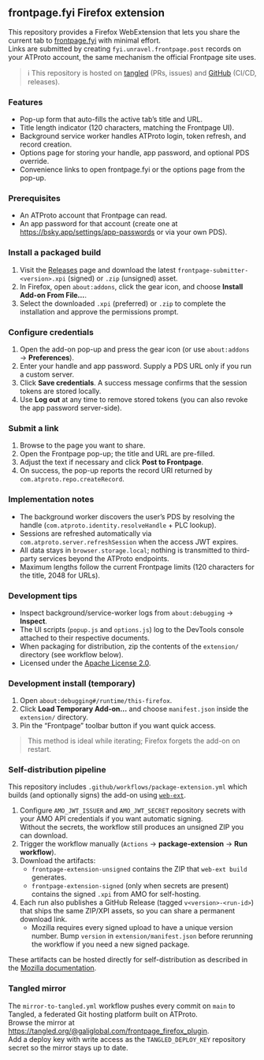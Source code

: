 ## frontpage.fyi Firefox extension

This repository provides a Firefox WebExtension that lets you share the current tab to [frontpage.fyi](https://frontpage.fyi) with minimal effort.  
Links are submitted by creating `fyi.unravel.frontpage.post` records on your ATProto account, the same mechanism the official Frontpage site uses.

> ℹ️ This repository is hosted on [tangled](https://tangled.org/@galiglobal.com/frontpage_firefox_plugin) (PRs, issues) and [GitHub](https://github.com/antonmry/frontpage_firefox_plugin) (CI/CD, releases).

### Features

- Pop-up form that auto-fills the active tab’s title and URL.
- Title length indicator (120 characters, matching the Frontpage UI).
- Background service worker handles ATProto login, token refresh, and record creation.
- Options page for storing your handle, app password, and optional PDS override.
- Convenience links to open frontpage.fyi or the options page from the pop-up.

### Prerequisites

- An ATProto account that Frontpage can read.
- An app password for that account (create one at <https://bsky.app/settings/app-passwords> or via your own PDS).

### Install a packaged build

1. Visit the [Releases](https://github.com/antonmry/frontpage_firefox_plugin/releases) page and download the latest `frontpage-submitter-<version>.xpi` (signed) or `.zip` (unsigned) asset.
2. In Firefox, open `about:addons`, click the gear icon, and choose **Install Add-on From File…**.
3. Select the downloaded `.xpi` (preferred) or `.zip` to complete the installation and approve the permissions prompt.

### Configure credentials

1. Open the add-on pop-up and press the gear icon (or use `about:addons` → **Preferences**).
2. Enter your handle and app password. Supply a PDS URL only if you run a custom server.
3. Click **Save credentials**. A success message confirms that the session tokens are stored locally.
4. Use **Log out** at any time to remove stored tokens (you can also revoke the app password server-side).

### Submit a link

1. Browse to the page you want to share.
2. Open the Frontpage pop-up; the title and URL are pre-filled.
3. Adjust the text if necessary and click **Post to Frontpage**.
4. On success, the pop-up reports the record URI returned by `com.atproto.repo.createRecord`.

### Implementation notes

- The background worker discovers the user’s PDS by resolving the handle (`com.atproto.identity.resolveHandle` + PLC lookup).
- Sessions are refreshed automatically via `com.atproto.server.refreshSession` when the access JWT expires.
- All data stays in `browser.storage.local`; nothing is transmitted to third-party services beyond the ATProto endpoints.
- Maximum lengths follow the current Frontpage limits (120 characters for the title, 2048 for URLs).

### Development tips

- Inspect background/service-worker logs from `about:debugging` → **Inspect**.
- The UI scripts (`popup.js` and `options.js`) log to the DevTools console attached to their respective documents.
- When packaging for distribution, zip the contents of the `extension/` directory (see workflow below).
- Licensed under the [Apache License 2.0](./LICENSE).

### Development install (temporary)

1. Open `about:debugging#/runtime/this-firefox`.
2. Click **Load Temporary Add-on…** and choose `manifest.json` inside the `extension/` directory.
3. Pin the “Frontpage” toolbar button if you want quick access.

> This method is ideal while iterating; Firefox forgets the add-on on restart.

### Self-distribution pipeline

This repository includes `.github/workflows/package-extension.yml` which builds (and optionally signs) the add-on using [`web-ext`](https://extensionworkshop.com/documentation/develop/web-ext-command-reference/).

1. Configure `AMO_JWT_ISSUER` and `AMO_JWT_SECRET` repository secrets with your AMO API credentials if you want automatic signing.  
   Without the secrets, the workflow still produces an unsigned ZIP you can download.
2. Trigger the workflow manually (`Actions` → **package-extension** → **Run workflow**).
3. Download the artifacts:
   - `frontpage-extension-unsigned` contains the ZIP that `web-ext build` generates.
   - `frontpage-extension-signed` (only when secrets are present) contains the signed `.xpi` from AMO for self-hosting.
4. Each run also publishes a GitHub Release (tagged `v<version>-<run-id>`) that ships the same ZIP/XPI assets, so you can share a permanent download link.
   - Mozilla requires every signed upload to have a unique version number. Bump `version` in `extension/manifest.json` before rerunning the workflow if you need a new signed package.

These artifacts can be hosted directly for self-distribution as described in the [Mozilla documentation](https://extensionworkshop.com/documentation/publish/self-distribution/).

### Tangled mirror

The `mirror-to-tangled.yml` workflow pushes every commit on `main` to Tangled, a federated Git hosting platform built on ATProto.  
Browse the mirror at <https://tangled.org/@galiglobal.com/frontpage_firefox_plugin>.  
Add a deploy key with write access as the `TANGLED_DEPLOY_KEY` repository secret so the mirror stays up to date.
